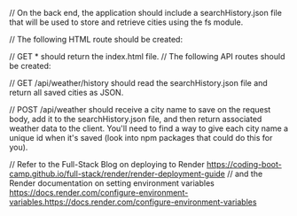 // On the back end, the application should include a searchHistory.json file that will be used to store and retrieve cities using the fs module.

// The following HTML route should be created:

// GET * should return the index.html file.
// The following API routes should be created:

// GET /api/weather/history should read the searchHistory.json file and return all saved cities as JSON.

// POST /api/weather should receive a city name to save on the request body, add it to the searchHistory.json file, and then return associated weather data to the client. You'll need to find a way to give each city name a unique id when it's saved (look into npm packages that could do this for you).

// Refer to the Full-Stack Blog on deploying to Render https://coding-boot-camp.github.io/full-stack/render/render-deployment-guide
// and the Render documentation on setting environment variables https://docs.render.com/configure-environment-variables.https://docs.render.com/configure-environment-variables
